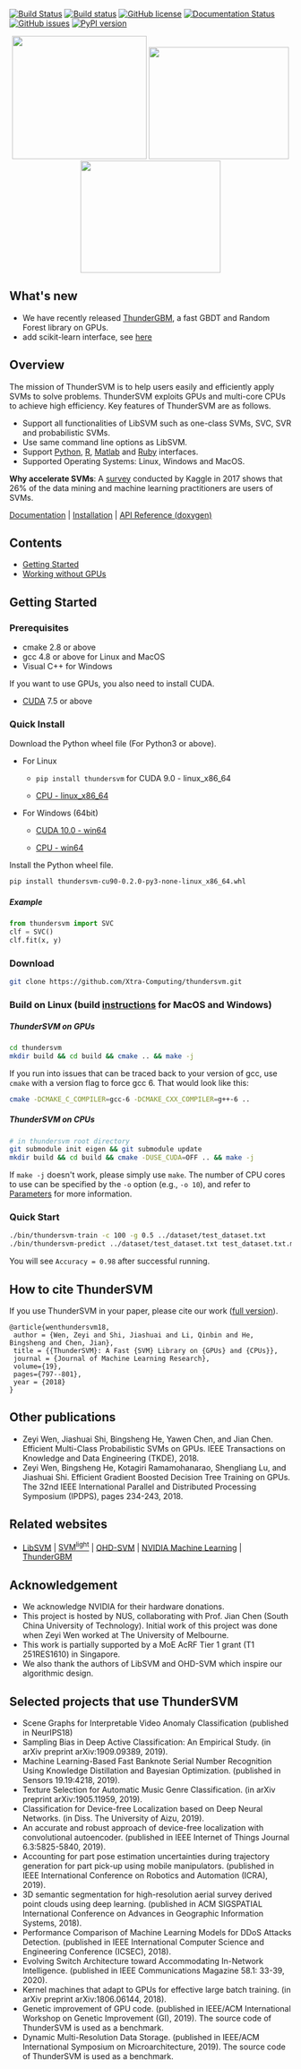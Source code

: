 [![Build Status](https://travis-ci.org/Xtra-Computing/thundersvm.svg?branch=master)](https://travis-ci.org/zeyiwen/thundersvm)
[![Build status](https://ci.appveyor.com/api/projects/status/e9yoehx7orsrsh89/branch/master?svg=true)](https://ci.appveyor.com/project/shijiashuai/thundersvm/branch/master)
[![GitHub license](https://img.shields.io/badge/license-apache2-yellowgreen)](./LICENSE)
[![Documentation Status](https://readthedocs.org/projects/thundersvm/badge/?version=latest)](https://thundersvm.readthedocs.org)
[![GitHub issues](https://img.shields.io/github/issues/Xtra-Computing/thundersvm.svg)](https://github.com/Xtra-Computing/thundersvm/issues)
[![PyPI version](https://badge.fury.io/py/thundersvm.svg)](https://badge.fury.io/py/thundersvm)

<div align="center">
<img src="https://github.com/Xtra-Computing/thundersvm/raw/master/docs/_static/logo.png" width="240" height="220" align=left/>
<img src="https://github.com/Xtra-Computing/thundersvm/raw/master/docs/_static/lang-logo.png" width="250" height="200" align=left/>
<img src="https://github.com/Xtra-Computing/thundersvm/raw/master/docs/_static/overall.png" width="250" height="200" align=left/>
</div>

## What's new
- We have recently released [ThunderGBM](https://github.com/Xtra-Computing/thundergbm), a fast GBDT and Random Forest library on GPUs.
- add scikit-learn interface, see [here](https://github.com/Xtra-Computing/thundersvm/tree/master/python)
## Overview
The mission of ThunderSVM is to help users easily and efficiently apply SVMs to solve problems. ThunderSVM exploits GPUs and multi-core CPUs to achieve high efficiency. Key features of ThunderSVM are as follows.
* Support all functionalities of LibSVM such as one-class SVMs, SVC, SVR and probabilistic SVMs.
* Use same command line options as LibSVM.
* Support [Python](python/), [R](R/), [Matlab](Matlab/) and [Ruby](https://github.com/ankane/thundersvm) interfaces.
* Supported Operating Systems: Linux, Windows and MacOS.

**Why accelerate SVMs**: A [survey](https://www.kaggle.com/amberthomas/kaggle-2017-survey-results) conducted by Kaggle in 2017 shows that 26% of the data mining and machine learning practitioners are users of SVMs.

[Documentation](docs/index.md) | [Installation](docs/get-started.md#installation) | [API Reference (doxygen)](http://Xtra-Computing.github.io/thundersvm/)
## Contents
- [Getting Started](https://github.com/Xtra-Computing/thundersvm#getting-started)
- [Working without GPUs](docs/get-started.md#working-without-gpus)
## Getting Started

### Prerequisites
* cmake 2.8 or above
* gcc 4.8 or above for Linux and MacOS
* Visual C++ for Windows

If you want to use GPUs, you also need to install CUDA.

* [CUDA](https://developer.nvidia.com/cuda-downloads) 7.5 or above

### Quick Install
Download the Python wheel file (For Python3 or above).

* For Linux

    * `pip install thundersvm` for CUDA 9.0 - linux_x86_64

    * [CPU - linux_x86_64](https://github.com/Xtra-Computing/thundersvm/blob/d38af58e0ceb7e5d948f3ef7d2c241ba50133ee6/python/dist/thundersvm-cpu-0.2.0-py3-none-linux_x86_64.whl)

* For Windows (64bit)

    * [CUDA 10.0 - win64](https://github.com/Xtra-Computing/thundersvm/blob/d38af58e0ceb7e5d948f3ef7d2c241ba50133ee6/python/dist/thundersvm-cu10-0.2.0-py3-none-win_amd64.whl)

    * [CPU - win64](https://github.com/Xtra-Computing/thundersvm/blob/d38af58e0ceb7e5d948f3ef7d2c241ba50133ee6/python/dist/thundersvm-cpu-0.2.0-py3-none-win_amd64.whl)

Install the Python wheel file.
```bash
pip install thundersvm-cu90-0.2.0-py3-none-linux_x86_64.whl
```
##### Example
```python
from thundersvm import SVC
clf = SVC()
clf.fit(x, y)
```
### Download
```bash
git clone https://github.com/Xtra-Computing/thundersvm.git
```
### Build on Linux (build [instructions](docs/get-started.md#installation-for-macos) for MacOS and Windows)
##### ThunderSVM on GPUs
```bash
cd thundersvm
mkdir build && cd build && cmake .. && make -j
```

If you run into issues that can be traced back to your version of gcc, use `cmake` with a version flag to force gcc 6. That would look like this:

```bash
cmake -DCMAKE_C_COMPILER=gcc-6 -DCMAKE_CXX_COMPILER=g++-6 ..
```


##### ThunderSVM on CPUs
```bash
# in thundersvm root directory
git submodule init eigen && git submodule update
mkdir build && cd build && cmake -DUSE_CUDA=OFF .. && make -j
```
If ```make -j``` doesn't work, please simply use ```make```. The number of CPU cores to use can be specified by the ```-o``` option (e.g., ```-o 10```), and refer to [Parameters](docs/parameters.md) for more information.

### Quick Start
```bash
./bin/thundersvm-train -c 100 -g 0.5 ../dataset/test_dataset.txt
./bin/thundersvm-predict ../dataset/test_dataset.txt test_dataset.txt.model test_dataset.predict
```
You will see `Accuracy = 0.98` after successful running.

## How to cite ThunderSVM
If you use ThunderSVM in your paper, please cite our work ([full version](https://github.com/Xtra-Computing/thundersvm/blob/master/thundersvm-full.pdf)).
```
@article{wenthundersvm18,
 author = {Wen, Zeyi and Shi, Jiashuai and Li, Qinbin and He, Bingsheng and Chen, Jian},
 title = {{ThunderSVM}: A Fast {SVM} Library on {GPUs} and {CPUs}},
 journal = {Journal of Machine Learning Research},
 volume={19},
 pages={797--801},
 year = {2018}
}
```

## Other publications
* Zeyi Wen, Jiashuai Shi, Bingsheng He, Yawen Chen, and Jian Chen. Efficient Multi-Class Probabilistic SVMs on GPUs. IEEE Transactions on Knowledge and Data Engineering (TKDE), 2018.
* Zeyi Wen, Bingsheng He, Kotagiri Ramamohanarao, Shengliang Lu, and Jiashuai Shi. Efficient Gradient Boosted Decision Tree Training on GPUs. The 32nd IEEE International Parallel and Distributed Processing Symposium (IPDPS), pages 234-243, 2018.

## Related websites
* [LibSVM](https://www.csie.ntu.edu.tw/~cjlin/libsvm/) | [SVM<sup>light</sup>](http://svmlight.joachims.org/) | [OHD-SVM](https://github.com/OrcusCZ/OHD-SVM) | [NVIDIA Machine Learning](http://www.nvidia.com/object/machine-learning.html) | [ThunderGBM](https://github.com/Xtra-Computing/thundergbm)

## Acknowledgement
* We acknowledge NVIDIA for their hardware donations.
* This project is hosted by NUS, collaborating with Prof. Jian Chen (South China University of Technology). Initial work of this project was done when Zeyi Wen worked at The University of Melbourne.
* This work is partially supported by a MoE AcRF Tier 1 grant (T1 251RES1610) in Singapore.
* We also thank the authors of LibSVM and OHD-SVM which inspire our algorithmic design.

## Selected projects that use ThunderSVM
 * Scene Graphs for Interpretable Video Anomaly Classification (published in NeurIPS18)
 * Sampling Bias in Deep Active Classification: An Empirical Study. (in arXiv preprint arXiv:1909.09389, 2019).
* Machine Learning-Based Fast Banknote Serial Number Recognition Using Knowledge Distillation and Bayesian Optimization. (published in Sensors 19.19:4218, 2019).
* Texture Selection for Automatic Music Genre Classification. (in arXiv preprint arXiv:1905.11959, 2019).
* Classification for Device-free Localization based on Deep Neural Networks. (in Diss. The University of Aizu, 2019).
* An accurate and robust approach of device-free localization with convolutional autoencoder. (published in IEEE Internet of Things Journal 6.3:5825-5840, 2019).
* Accounting for part pose estimation uncertainties during trajectory generation for part pick-up using mobile manipulators. (published in IEEE International Conference on Robotics and Automation (ICRA), 2019).
* 3D semantic segmentation for high-resolution aerial survey derived point clouds using deep learning. (published in ACM SIGSPATIAL International Conference on Advances in Geographic Information Systems, 2018).
* Performance Comparison of Machine Learning Models for DDoS Attacks Detection. (published in IEEE International Computer Science and Engineering Conference (ICSEC), 2018).
* Evolving Switch Architecture toward Accommodating In-Network Intelligence. (published in IEEE Communications Magazine 58.1: 33-39, 2020).
* Kernel machines that adapt to GPUs for effective large batch training. (in arXiv preprint arXiv:1806.06144, 2018).
* Genetic improvement of GPU code. (published in IEEE/ACM International Workshop on Genetic Improvement (GI), 2019). The source code of ThunderSVM is used as a benchmark.
* Dynamic Multi-Resolution Data Storage. (published in IEEE/ACM International Symposium on Microarchitecture, 2019). The source code of ThunderSVM is used as a benchmark.

